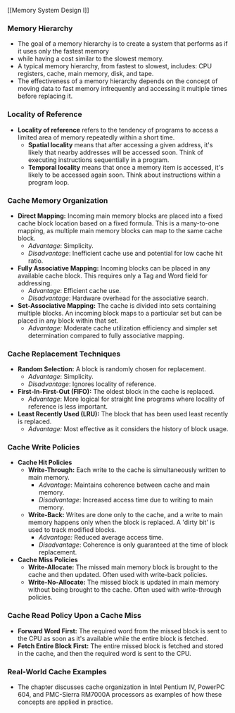 [[Memory System Design I]]
### Memory Hierarchy

- The goal of a memory hierarchy is to create a system that performs as if it uses only the fastest memory
- while having a cost similar to the slowest memory.
- A typical memory hierarchy, from fastest to slowest, includes: CPU registers, cache, main memory, disk, and tape.
- The effectiveness of a memory hierarchy depends on the concept of moving data to fast memory infrequently and accessing it multiple times before replacing it.

### Locality of Reference

- **Locality of reference** refers to the tendency of programs to access a limited area of memory repeatedly within a short time.
    - **Spatial locality** means that after accessing a given address, it's likely that nearby addresses will be accessed soon. Think of executing instructions sequentially in a program.
    - **Temporal locality** means that once a memory item is accessed, it's likely to be accessed again soon. Think about instructions within a program loop.

### Cache Memory Organization

- **Direct Mapping:** Incoming main memory blocks are placed into a fixed cache block location based on a fixed formula. This is a many-to-one mapping, as multiple main memory blocks can map to the same cache block.
    - _Advantage_: Simplicity.
    - _Disadvantage_: Inefficient cache use and potential for low cache hit ratio.
- **Fully Associative Mapping:** Incoming blocks can be placed in any available cache block. This requires only a Tag and Word field for addressing.
    - _Advantage_: Efficient cache use.
    - _Disadvantage_: Hardware overhead for the associative search.
- **Set-Associative Mapping:** The cache is divided into sets containing multiple blocks. An incoming block maps to a particular set but can be placed in any block within that set.
    - _Advantage:_ Moderate cache utilization efficiency and simpler set determination compared to fully associative mapping.

### Cache Replacement Techniques

- **Random Selection:** A block is randomly chosen for replacement.
    - _Advantage_: Simplicity.
    - _Disadvantage_: Ignores locality of reference.
- **First-In-First-Out (FIFO):** The oldest block in the cache is replaced.
    - _Advantage_: More logical for straight line programs where locality of reference is less important.
- **Least Recently Used (LRU):** The block that has been used least recently is replaced.
    - _Advantage:_ Most effective as it considers the history of block usage.

### Cache Write Policies

- **Cache Hit Policies**
    - **Write-Through:** Each write to the cache is simultaneously written to main memory.
        - _Advantage_: Maintains coherence between cache and main memory.
        - _Disadvantage_: Increased access time due to writing to main memory.
    - **Write-Back:** Writes are done only to the cache, and a write to main memory happens only when the block is replaced. A 'dirty bit' is used to track modified blocks.
        - _Advantage:_ Reduced average access time.
        - _Disadvantage_: Coherence is only guaranteed at the time of block replacement.
- **Cache Miss Policies**
    - **Write-Allocate:** The missed main memory block is brought to the cache and then updated. Often used with write-back policies.
    - **Write-No-Allocate:** The missed block is updated in main memory without being brought to the cache. Often used with write-through policies.

### Cache Read Policy Upon a Cache Miss

- **Forward Word First:** The required word from the missed block is sent to the CPU as soon as it's available while the entire block is fetched.
- **Fetch Entire Block First:** The entire missed block is fetched and stored in the cache, and then the required word is sent to the CPU.

### Real-World Cache Examples

- The chapter discusses cache organization in Intel Pentium IV, PowerPC 604, and PMC-Sierra RM7000A processors as examples of how these concepts are applied in practice.